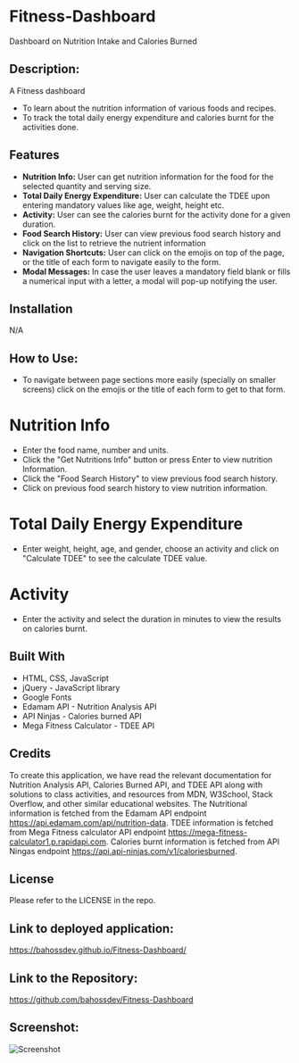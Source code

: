 # Fitness-Dashboard

Dashboard on Nutrition Intake and Calories Burned

## Description:

A Fitness dashboard

- To learn about the nutrition information of various foods and recipes.
- To track the total daily energy expenditure and calories burnt for the activities done.

## Features

- **Nutrition Info:** User can get nutrition information for the food for the selected quantity and serving size.
- **Total Daily Energy Expenditure:** User can calculate the TDEE upon entering mandatory values like age, weight, height etc.
- **Activity:** User can see the calories burnt for the activity done for a given duration.
- **Food Search History:** User can view previous food search history and click on the list to retrieve the nutrient information
- **Navigation Shortcuts:** User can click on the emojis on top of the page, or the title of each form to navigate easily to the form.
- **Modal Messages:** In case the user leaves a mandatory field blank or fills a numerical input with a letter, a modal will pop-up notifying the user.

## Installation

N/A

## How to Use:

- To navigate between page sections more easily (specially on smaller screens) click on the emojis or the title of each form to get to that form.

# Nutrition Info

- Enter the food name, number and units.
- Click the "Get Nutritions Info" button or press Enter to view nutrition Information.
- Click the "Food Search History" to view previous food search history.
- Click on previous food search history to view nutrition information.

# Total Daily Energy Expenditure

- Enter weight, height, age, and gender, choose an activity and click on "Calculate TDEE" to see the calculate TDEE value.

# Activity

- Enter the activity and select the duration in minutes to view the results on calories burnt.

## Built With

- HTML, CSS, JavaScript
- jQuery - JavaScript library
- Google Fonts
- Edamam API - Nutrition Analysis API
- API Ninjas - Calories burned API
- Mega Fitness Calculator - TDEE API

## Credits

To create this application, we have read the relevant documentation for Nutrition Analysis API, Calories Burned API, and TDEE API along with solutions to class activities, and resources from MDN, W3School, Stack Overflow, and other similar educational websites. The Nutritional information is fetched from the Edamam API endpoint https://api.edamam.com/api/nutrition-data. TDEE information is fetched from Mega Fitness calculator API endpoint https://mega-fitness-calculator1.p.rapidapi.com. Calories burnt information is fetched from API Ningas endpoint https://api.api-ninjas.com/v1/caloriesburned.

## License

Please refer to the LICENSE in the repo.

## Link to deployed application:

https://bahossdev.github.io/Fitness-Dashboard/

## Link to the Repository:

https://github.com/bahossdev/Fitness-Dashboard

## Screenshot:
![Screenshot](https://github.com/bahossdev/Fitness-Dashboard/assets/148646212/79ceefce-c6aa-4890-bf5e-6695abc4517b)
